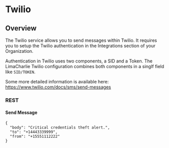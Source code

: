 # Twilio

## Overview
The Twilio service allows you to send messages within Twilio. It requires
you to setup the Twilio authentication in the Integrations section of your Organization.

Authentication in Twilio uses two components, a SID and a Token. The LimaCharlie Twilio
configuration combines both components in a singlf field like `SID/TOKEN`.

Some more detailed information is available here: https://www.twilio.com/docs/sms/send-messages

### REST

#### Send Message
```
{
  "body": "Critical credentials theft alert.",
  "to": "+14443339999",
  "from": "+15551112222"
}
```
